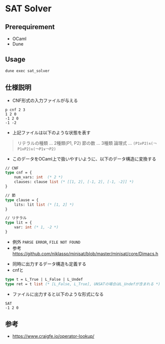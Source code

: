 # SAT Solver

## Prerequirement

- OCaml
- Dune

## Usage

```ml
dune exec sat_solver
```

## 仕様説明

- CNF形式の入力ファイルが与える

```dimacs
p cnf 2 3
1 2 0
-1 2 0
-1 -2
```

- 上記ファイルは以下のような状態を表す

> リテラルの種類 ... 2種類(P1, P2)
> 節の数 ... 3種類
> 論理式 ... `(P1∨P2)∧(￢P1∨P2)∧(￢P1∨￢P2)`

- このデータをOCaml上で扱いやすいように、以下のデータ構造に変換する

```ocaml
// CNF
type cnf = {
    num_vars: int  (* 2 *)
    clauses: clause list (* [[1, 2], [-1, 2], [-1, -2]] *)
}

// 節
type clause = {
    lits: lit list (* [1, 2] *)
}

// リテラル
type lit = {
    var: int (* 1, -2 *)
}
```

* 例外 `PARSE ERROR`, `FILE NOT FOUND`
* 参考 <https://github.com/niklasso/minisat/blob/master/minisat/core/Dimacs.h>

- 同時に出力するデータ構造も定義する
- cnfと

```ocaml
type t = L_True | L_False | L_Undef
type ret = t list (* [L_False, L_True], UNSATの場合はL_Undefが含まれる *)
```

- ファイルに出力すると以下のような形式になる

```
SAT
-1 2 0
```

## 参考

- <https://www.craigfe.io/operator-lookup/>
